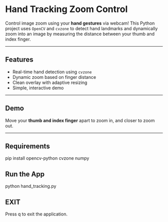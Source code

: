 #  Hand Tracking Zoom Control

Control image zoom using your **hand gestures** via webcam! This Python project uses `OpenCV` and `cvzone` to detect hand landmarks and dynamically zoom into an image by measuring the distance between your thumb and index finger.

---

##  Features

- Real-time hand detection using `cvzone`
- Dynamic zoom based on finger distance
- Clean overlay with adaptive resizing
- Simple, interactive demo

---

##  Demo

 Move your **thumb and index finger** apart to zoom in, and closer to zoom out.


---

##  Requirements

pip install opencv-python cvzone numpy

## Run the App

python hand_tracking.py

## EXIT

Press q to exit the application.




